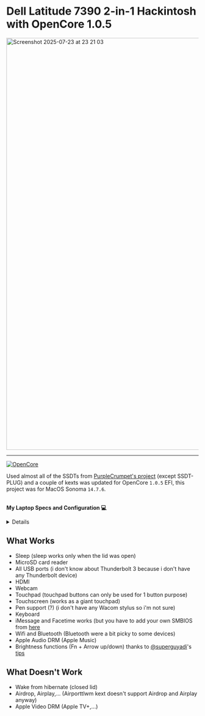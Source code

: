  # Dell Latitude 7390 2-in-1 Hackintosh with OpenCore 1.0.5

<img width="1920" height="1080" alt="Screenshot 2025-07-23 at 23 21 03" src="https://github.com/user-attachments/assets/5b6753dc-dd55-4d7b-8aa2-961540bf73ec" />

-----

[![OpenCore](https://img.shields.io/badge/1.0.5-opencore?style=flat&logoColor=grey&logoSize=auto&label=OpenCore&labelColor=grey&color=blue)](https://github.com/acidanthera/OpenCorePkg/releases/tag/1.0.5)



Used almost all of the SSDTs from [PurpleCrumpet's project](https://github.com/PurpleCrumpets/Hackintosh-Dell-Latitude-7390-2-in-1-OpenCore-EFI) (except SSDT-PLUG) and a couple of kexts was updated for OpenCore ```1.0.5``` EFI, this project was for MacOS Sonoma ```14.7.6```.

<br>**My Laptop Specs and Configuration 💻**</br>
<details>

| Laptop              | Dell Latitude 7390 2-in-1                                                                                  |
|:-------------------|:----------------------------------------------------------------------------------------------------------|
| Processor          | Intel Core i5-8350U vPro (4C, 8T,  1.7GHz / 3.6GHz)               |                                             
| Graphics           | Integrated Intel UHD 620 Graphics                                                                        |
| Memory             | 16 GB LPDDR3 2133MHz Soldered                                                 |
| Display            | 13.3" FHD (1920x1080) WVA, Touchscreen with Wacom Pen Support                                                                      |
| Storage            | 256GB Intel SSD                                                                               |
| Wifi Card           | Intel Wifi AC8265 + Bluetooth 4.2                                        |
| Battery            | 60Whr Battery                     |
|Touchpad            | ELAN Touchpad    |
</details>

## What Works

- Sleep (sleep works only when the lid was open)
- MicroSD card reader
- All USB ports (i don't know about Thunderbolt 3 because i don't have any Thunderbolt device)
- HDMI
- Webcam
- Touchpad (touchpad buttons can only be used for 1 button purpose) 
- Touchscreen (works as a giant touchpad)
- Pen support (?) (i don't have any Wacom stylus so i'm not sure)
- Keyboard
- iMessage and Facetime works (but you have to add your own SMBIOS from [here](https://dortania.github.io/OpenCore-Install-Guide/config-laptop.plist/kaby-lake.html#platforminfo)
- Wifi and Bluetooth (Bluetooth were a bit picky to some devices)
- Apple Audio DRM (Apple Music)
- Brightness functions (Fn + Arrow up/down) thanks to [@superguyadi](https://github.com/superguyadi)'s [tips](https://github.com/PurpleCrumpets/Hackintosh-Dell-Latitude-7390-2-in-1-OpenCore-EFI/issues/3)

## What Doesn't Work
- Wake from hibernate (closed lid)
- Airdrop, Airplay,... (Airporttlwm kext doesn't support Airdrop and Airplay anyway)
- Apple Video DRM (Apple TV+,...)
